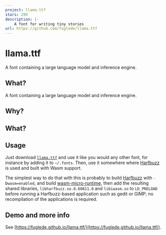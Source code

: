 ```yaml
---
project: llama.ttf
stars: 299
description: |-
    A font for writing tiny stories
url: https://github.com/fuglede/llama.ttf
---
```


# llama.ttf

A font containing a large language model and inference engine.

## What?

A font containing a large language model and inference engine.

## Why?

## What?

## Usage

Just download [`llama.ttf`](https://github.com/fuglede/llama.ttf/raw/master/llamattf/llama.ttf) and use it like you would any other font, for instance by adding it to `~/.fonts`. Then, use it somewhere where [Harfbuzz](https://github.com/harfbuzz/harfbuzz) is used and built with Wasm support.

The simplest way to do that with this is probably to build [Harfbuzz](https://github.com/harfbuzz/harfbuzz/tree/4cfc6d8e173e800df086d7be078da2e8c5cfca19) with `-Dwasm=enabled`, and build [wasm-micro-runtime](https://github.com/bytecodealliance/wasm-micro-runtime/tree/382d52fc05dbb543dfafb969182104d6c4856c63), then add the resulting shared libraries, `libharfbuzz.so.0.60811.0` and `libiwasm.so` to `LD_PRELOAD` before running a Harfbuzz-based application such as gedit or GIMP; no recompilation of the applications is required.

## Demo and more info

See [https://fuglede.github.io/llama.ttf/](https://fuglede.github.io/llama.ttf/).

